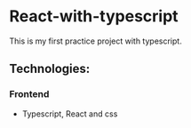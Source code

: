 # React-with-typescript
This is my first practice project with typescript.

## Technologies:
### Frontend
* Typescript, React and css






